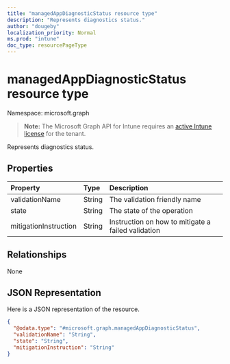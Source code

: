 ```yaml
---
title: "managedAppDiagnosticStatus resource type"
description: "Represents diagnostics status."
author: "dougeby"
localization_priority: Normal
ms.prod: "intune"
doc_type: resourcePageType
---
```


# managedAppDiagnosticStatus resource type

Namespace: microsoft.graph

> **Note:** The Microsoft Graph API for Intune requires an [active Intune license](https://go.microsoft.com/fwlink/?linkid=839381) for the tenant.

Represents diagnostics status.

## Properties
|Property|Type|Description|
|:---|:---|:---|
|validationName|String|The validation friendly name|
|state|String|The state of the operation|
|mitigationInstruction|String|Instruction on how to mitigate a failed validation|

## Relationships
None

## JSON Representation
Here is a JSON representation of the resource.
<!-- {
  "blockType": "resource",
  "@odata.type": "microsoft.graph.managedAppDiagnosticStatus"
}
-->
``` json
{
  "@odata.type": "#microsoft.graph.managedAppDiagnosticStatus",
  "validationName": "String",
  "state": "String",
  "mitigationInstruction": "String"
}
```




